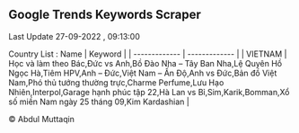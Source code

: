 

## Google Trends Keywords Scraper 
 
Last Update 27-09-2022 , 09:13:00

Country List :
 Name  | Keyword |
| ------------- | ------------- |
| VIETNAM | Học và làm theo Bác,Đức vs Anh,Bồ Đào Nha – Tây Ban Nha,Lệ Quyên Hồ Ngọc Hà,Tiêm HPV,Anh – Đức,Việt Nam – Ấn Độ,Anh vs Đức,Bản đồ Việt Nam,Phó thủ tướng thường trực,Charme Perfume,Lưu Hạo Nhiên,Interpol,Garage hạnh phúc tập 22,Hà Lan vs Bỉ,Sim,Karik,Bomman,Xổ số miền Nam ngày 25 tháng 09,Kim Kardashian |



© Abdul Muttaqin 
